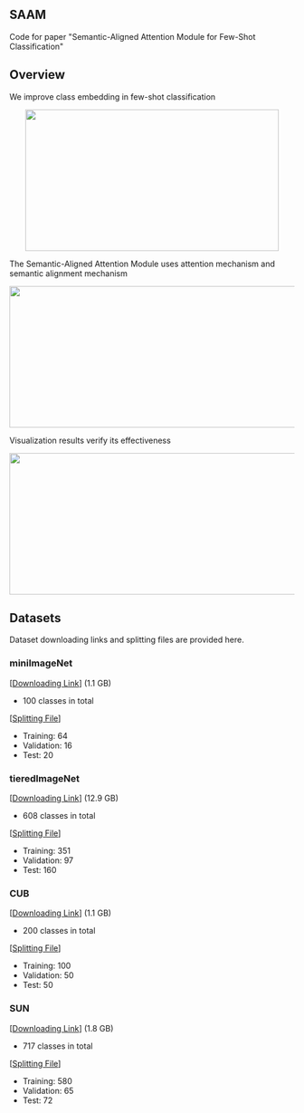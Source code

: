 ## SAAM
Code for paper "Semantic-Aligned Attention Module for Few-Shot Classification"

## Overview
We improve class embedding in few-shot classification

<div align=center><img width="448" height="250" src="https://github.com/brycexu/SAAM/blob/master/images/illustration.png"/></div>

The Semantic-Aligned Attention Module uses attention mechanism and semantic alignment mechanism

<div align=center><img width="510" height="250" src="https://github.com/brycexu/SAAM/blob/master/images/saam.png"/></div>

Visualization results verify its effectiveness

<div align=center><img width="560" height="250" src="https://github.com/brycexu/SAAM/blob/master/images/tsne.png"/></div>

## Datasets

Dataset downloading links and splitting files are provided here. 

### miniImageNet
[[Downloading Link](https://drive.google.com/open?id=16V_ZlkW4SsnNDtnGmaBRq2OoPmUOc5mY)]  (1.1 GB)
* 100 classes in total

[[Splitting File](https://github.com/brycexu/SAAM/tree/master/Few-Shot%20Classification/Dataset/miniImageNet/Splits)]
* Training: 64   
* Validation: 16   
* Test: 20

### tieredImageNet
[[Downloading Link](https://drive.google.com/open?id=1g1aIDy2Ar_MViF2gDXFYDBTR-HYecV07)]  (12.9 GB)
* 608 classes in total

[[Splitting File](https://github.com/brycexu/SAAM/tree/master/Few-Shot%20Classification/Dataset/tieredImageNet/Splits)]
* Training: 351
* Validation: 97
* Test: 160

### CUB
[[Downloading Link](https://drive.google.com/open?id=1g1aIDy2Ar_MViF2gDXFYDBTR-HYecV07)] (1.1 GB)
* 200 classes in total

[[Splitting File](https://github.com/brycexu/SAAM/tree/master/Zero-Shot%20Classification/CUB/Splits)]
* Training: 100
* Validation: 50
* Test: 50

### SUN
[[Downloading Link](http://cs.brown.edu/~gmpatter/sunattributes.html)] (1.8 GB)
* 717 classes in total

[[Splitting File](https://github.com/brycexu/SAAM/tree/master/Zero-Shot%20Classification/SUN/Splits)]
* Training: 580
* Validation: 65
* Test: 72




